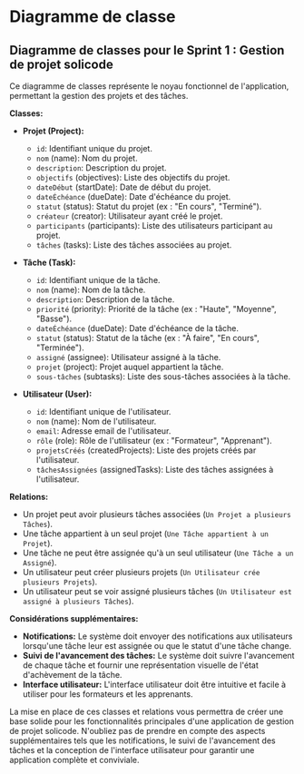 # Diagramme de classe 


## Diagramme de classes pour le Sprint 1 : Gestion de projet solicode

Ce diagramme de classes représente le noyau fonctionnel de l'application, permettant la gestion des projets et des tâches.

**Classes:**

* **Projet (Project):**
    * `id`: Identifiant unique du projet.
    * `nom` (name): Nom du projet.
    * `description`: Description du projet.
    * `objectifs` (objectives): Liste des objectifs du projet.
    * `dateDébut` (startDate): Date de début du projet.
    * `dateÉchéance` (dueDate): Date d'échéance du projet.
    * `statut` (status): Statut du projet (ex : "En cours", "Terminé").
    * `créateur` (creator): Utilisateur ayant créé le projet.
    * `participants` (participants): Liste des utilisateurs participant au projet.
    * `tâches` (tasks): Liste des tâches associées au projet.

* **Tâche (Task):**
    * `id`: Identifiant unique de la tâche.
    * `nom` (name): Nom de la tâche.
    * `description`: Description de la tâche.
    * `priorité` (priority): Priorité de la tâche (ex : "Haute", "Moyenne", "Basse").
    * `dateÉchéance` (dueDate): Date d'échéance de la tâche.
    * `statut` (status): Statut de la tâche (ex : "À faire", "En cours", "Terminée").
    * `assigné` (assignee): Utilisateur assigné à la tâche.
    * `projet` (project): Projet auquel appartient la tâche.
    * `sous-tâches` (subtasks): Liste des sous-tâches associées à la tâche.

* **Utilisateur (User):**
    * `id`: Identifiant unique de l'utilisateur.
    * `nom` (name): Nom de l'utilisateur.
    * `email`: Adresse email de l'utilisateur.
    * `rôle` (role): Rôle de l'utilisateur (ex : "Formateur", "Apprenant").
    * `projetsCréés` (createdProjects): Liste des projets créés par l'utilisateur.
    * `tâchesAssignées` (assignedTasks): Liste des tâches assignées à l'utilisateur.

**Relations:**

* Un projet peut avoir plusieurs tâches associées (`Un Projet a plusieurs Tâches`).
* Une tâche appartient à un seul projet (`Une Tâche appartient à un Projet`).
* Une tâche ne peut être assignée qu'à un seul utilisateur (`Une Tâche a un Assigné`).
* Un utilisateur peut créer plusieurs projets (`Un Utilisateur crée plusieurs Projets`).
* Un utilisateur peut se voir assigné plusieurs tâches (`Un Utilisateur est assigné à plusieurs Tâches`).

**Considérations supplémentaires:**

* **Notifications:** Le système doit envoyer des notifications aux utilisateurs lorsqu'une tâche leur est assignée ou que le statut d'une tâche change.
* **Suivi de l'avancement des tâches:** Le système doit suivre l'avancement de chaque tâche et fournir une représentation visuelle de l'état d'achèvement de la tâche.
* **Interface utilisateur:** L'interface utilisateur doit être intuitive et facile à utiliser pour les formateurs et les apprenants.

La mise en place de ces classes et relations vous permettra de créer une base solide pour les fonctionnalités principales d'une application de gestion de projet solicode. N'oubliez pas de prendre en compte des aspects supplémentaires tels que les notifications, le suivi de l'avancement des tâches et la conception de l'interface utilisateur pour garantir une application complète et conviviale.